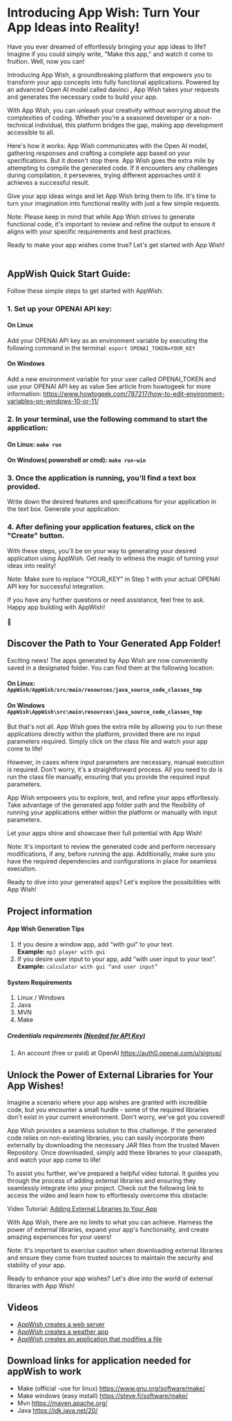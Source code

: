 # Introducing App Wish: Turn Your App Ideas into Reality!

Have you ever dreamed of effortlessly bringing your app ideas to life? Imagine if you could simply write, "Make this app," and watch it come to fruition. Well, now you can!

Introducing App Wish, a groundbreaking platform that empowers you to transform your app concepts into fully functional applications. Powered by an advanced Open AI model called davinci  , App Wish takes your requests and generates the necessary code to build your app.

With App Wish, you can unleash your creativity without worrying about the complexities of coding. Whether you're a seasoned developer or a non-technical individual, this platform bridges the gap, making app development accessible to all.

Here's how it works: App Wish communicates with the Open AI model, gathering responses and crafting a complete app based on your specifications. But it doesn't stop there. App Wish goes the extra mile by attempting to compile the generated code. If it encounters any challenges during compilation, it perseveres, trying different approaches until it achieves a successful result.
 
 Give your app ideas wings and let App Wish bring them to life. It's time to turn your imagination into functional reality with just a few simple requests.

Note: Please keep in mind that while App Wish strives to generate functional code, it's important to review and refine the output to ensure it aligns with your specific requirements and best practices.

Ready to make your app wishes come true? Let's get started with App Wish!
<br/><br/>

## AppWish Quick Start Guide:
Follow these simple steps to get started with AppWish:

### 1. Set up your OPENAI API key:
#### On Linux
Add your OPENAI API key as an environment variable by executing the following command in the terminal:
```export OPENAI_TOKEN=YOUR_KEY```
#### On Windows
Add a new environment variable for your user called OPENAI_TOKEN and use your OPENAI API key as value
See article from howtogeek for more information: https://www.howtogeek.com/787217/how-to-edit-environment-variables-on-windows-10-or-11/


### 2. In your terminal, use the following command to start the application:
#### On Linux: ```make run```
#### On Windows( powershell or cmd): ```make run-win```


### 3. Once the application is running, you'll find a text box provided.
Write down the desired features and specifications for your application in the text box.
Generate your application:

### 4. After defining your application features, click on the "Create" button.
With these steps, you'll be on your way to generating your desired application using AppWish. Get ready to witness the magic of turning your ideas into reality!

Note: Make sure to replace "YOUR_KEY" in Step 1 with your actual OPENAI API key for successful integration.

If you have any further questions or need assistance, feel free to ask. Happy app building with AppWish!
<br/><br/>:penguin:


## Discover the Path to Your Generated App Folder!
Exciting news! The apps generated by App Wish are now conveniently saved in a designated folder. You can find them at the following location: 
#### On Linux: ```AppWish/AppWish/src/main/resources/java_source_code_classes_tmp```
#### On Windows ```AppWish\AppWish\src\main\resources\java_source_code_classes_tmp```
But that's not all. App Wish goes the extra mile by allowing you to run these applications directly within the platform, provided there are no input parameters required. Simply click on the class file and watch your app come to life!

However, in cases where input parameters are necessary, manual execution is required. Don't worry, it's a straightforward process. All you need to do is run the class file manually, ensuring that you provide the required input parameters.

App Wish empowers you to explore, test, and refine your apps effortlessly. Take advantage of the generated app folder path and the flexibility of running your applications either within the platform or manually with input parameters.

Let your apps shine and showcase their full potential with App Wish!

Note: It's important to review the generated code and perform necessary modifications, if any, before running the app. Additionally, make sure you have the required dependencies and configurations in place for seamless execution.

Ready to dive into your generated apps? Let's explore the possibilities with App Wish!

## Project information

#### App Wish Generation Tips
1.	If you desire a window app, add “with gui” to your text. \
      <b>Example:</b>  ```mp3 player with gui```
2.	If you desire user input to your app, add “with user input to your text”. \
      <b>Example:</b>  ```calculator with gui “and user input”```


#### System Requirements
1. Linux / Windows
2. Java
3. MVN
4. Make



##### Credentials requirements  <u>(Needed for API Key)</u>

1. An account (free or paid) at OpenAI https://auth0.openai.com/u/signup/


## Unlock the Power of External Libraries for Your App Wishes!
Imagine a scenario where your app wishes are granted with incredible code, but you encounter a small hurdle - some of the required libraries don't exist in your current environment. Don't worry, we've got you covered!

App Wish provides a seamless solution to this challenge. If the generated code relies on non-existing libraries, you can easily incorporate them externally by downloading the necessary JAR files from the trusted Maven Repository. Once downloaded, simply add these libraries to your classpath, and watch your app come to life!

To assist you further, we've prepared a helpful video tutorial. It guides you through the process of adding external libraries and ensuring they seamlessly integrate into your project. Check out the following link to access the video and learn how to effortlessly overcome this obstacle:

Video Tutorial: [Adding External Libraries to Your App](https://www.youtube.com/watch?v=OYyVXv03h4o)

With App Wish, there are no limits to what you can achieve. Harness the power of external libraries, expand your app's functionality, and create amazing experiences for your users!

Note: It's important to exercise caution when downloading external libraries and ensure they come from trusted sources to maintain the security and stability of your app.

Ready to enhance your app wishes? Let's dive into the world of external libraries with App Wish!

## Videos

* [AppWish creates a web server](https://youtu.be/szhi6pNPFSw)
* [AppWish creates a weather app](https://www.youtube.com/watch?v=giuntcnoPR8)
* [AppWish creates an application that modifies a file](https://www.youtube.com/watch?v=LvBkAZHOgOA)



## Download links for application needed for appWish to work
* Make (official -use for linux) https://www.gnu.org/software/make/
* Make windows (easy install) https://steve.fi/software/make/ 
* Mvn https://maven.apache.org/
* Java https://jdk.java.net/20/
